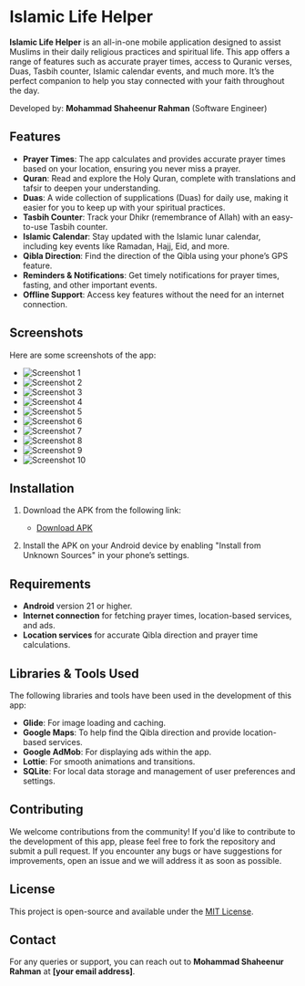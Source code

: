 # Islamic Life Helper

**Islamic Life Helper** is an all-in-one mobile application designed to assist Muslims in their daily religious practices and spiritual life. This app offers a range of features such as accurate prayer times, access to Quranic verses, Duas, Tasbih counter, Islamic calendar events, and much more. It’s the perfect companion to help you stay connected with your faith throughout the day.

Developed by: **Mohammad Shaheenur Rahman** (Software Engineer)

## Features

- **Prayer Times**: The app calculates and provides accurate prayer times based on your location, ensuring you never miss a prayer.
- **Quran**: Read and explore the Holy Quran, complete with translations and tafsir to deepen your understanding.
- **Duas**: A wide collection of supplications (Duas) for daily use, making it easier for you to keep up with your spiritual practices.
- **Tasbih Counter**: Track your Dhikr (remembrance of Allah) with an easy-to-use Tasbih counter.
- **Islamic Calendar**: Stay updated with the Islamic lunar calendar, including key events like Ramadan, Hajj, Eid, and more.
- **Qibla Direction**: Find the direction of the Qibla using your phone’s GPS feature.
- **Reminders & Notifications**: Get timely notifications for prayer times, fasting, and other important events.
- **Offline Support**: Access key features without the need for an internet connection.

## Screenshots

Here are some screenshots of the app:

- ![Screenshot 1](https://github.com/shahin0075/Islamic-Life-Helper/blob/main/Screenshot_20250329_003302.png)
- ![Screenshot 2](https://github.com/shahin0075/Islamic-Life-Helper/blob/main/Screenshot_20250329_003322.png)
- ![Screenshot 3](https://github.com/shahin0075/Islamic-Life-Helper/blob/main/Screenshot_20250329_003331.png)
- ![Screenshot 4](https://github.com/shahin0075/Islamic-Life-Helper/blob/main/Screenshot_20250329_003338.png)
- ![Screenshot 5](https://github.com/shahin0075/Islamic-Life-Helper/blob/main/Screenshot_20250329_003528.png)
- ![Screenshot 6](https://github.com/shahin0075/Islamic-Life-Helper/blob/main/Screenshot_20250329_003444.png)
- ![Screenshot 7](https://github.com/shahin0075/Islamic-Life-Helper/blob/main/Screenshot_20250329_003435.png)
- ![Screenshot 8](https://github.com/shahin0075/Islamic-Life-Helper/blob/main/Screenshot_20250329_003424.png)
- ![Screenshot 9](https://github.com/shahin0075/Islamic-Life-Helper/blob/main/Screenshot_20250329_003415.png)
- ![Screenshot 10](https://github.com/shahin0075/Islamic-Life-Helper/blob/main/Screenshot_20250329_003353.png)

## Installation

1. Download the APK from the following link:
   - [Download APK](https://github.com/shahin0075/Islamic-Life-Helper/blob/main/app/release/app-release.apk)

2. Install the APK on your Android device by enabling "Install from Unknown Sources" in your phone’s settings.

## Requirements

- **Android** version 21 or higher.
- **Internet connection** for fetching prayer times, location-based services, and ads.
- **Location services** for accurate Qibla direction and prayer time calculations.

## Libraries & Tools Used

The following libraries and tools have been used in the development of this app:

- **Glide**: For image loading and caching.
- **Google Maps**: To help find the Qibla direction and provide location-based services.
- **Google AdMob**: For displaying ads within the app.
- **Lottie**: For smooth animations and transitions.
- **SQLite**: For local data storage and management of user preferences and settings.

## Contributing

We welcome contributions from the community! If you'd like to contribute to the development of this app, please feel free to fork the repository and submit a pull request. If you encounter any bugs or have suggestions for improvements, open an issue and we will address it as soon as possible.

## License

This project is open-source and available under the [MIT License](LICENSE).

## Contact

For any queries or support, you can reach out to **Mohammad Shaheenur Rahman** at **[your email address]**.
